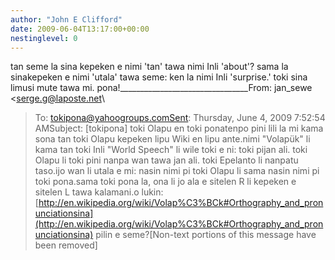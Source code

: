 ```yaml
---
author: "John E Clifford"
date: 2009-06-04T13:17:00+00:00
nestinglevel: 0
---
```

tan seme la sina kepeken e nimi 'tan' tawa nimi Inli 'about'? sama la sinakepeken e nimi 'utala' tawa seme: ken la nimi Inli 'surprise.' toki sina limusi mute tawa mi. pona!\_\_\_\_\_\_\_\_\_\_\_\_\_\_\_\_\_\_\_\_\_\_\_\_\_\_\_\_\_\_\_\_From: jan\_sewe <[serge.g@laposte.net](mailto://serge.g@laposte.net)\
>To: [tokipona@yahoogroups.comSent](mailto://tokipona@yahoogroups.comSent): Thursday, June 4, 2009 7:52:54 AMSubject: \[tokipona\] toki Olapu en toki ponatenpo pini lili la mi kama sona tan toki Olapu kepeken lipu Wiki en lipu ante.nimi "Volapük" li kama tan toki Inli "World Speech" li wile toki e ni: toki pijan ali. toki Olapu li toki pini nanpa wan tawa jan ali. toki Epelanto li nanpatu taso.ijo wan li utala e mi: nasin nimi pi toki Olapu li sama nasin nimi pi toki pona.sama toki pona la, ona li jo ala e sitelen R li kepeken e sitelen L tawa kalamani.o lukin: [http://en.wikipedia.org/wiki/Volap%C3%BCk#Orthography_and_pronunciationsina](http://en.wikipedia.org/wiki/Volap%C3%BCk#Orthography_and_pronunciationsina) pilin e seme?\[Non-text portions of this message have been removed\]